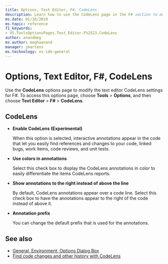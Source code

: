```yaml
---
title: Options, Text Editor, F#, CodeLens
description: Learn how to use the CodeLens page in the F# section to modify the text editor CodeLens settings for F#.
ms.date: 01/16/2019
ms.topic: reference
f1_keywords:
- VS.ToolsOptionsPages.Text_Editor.F%2523.CodeLens
author: anandmeg
ms.author: meghaanand
manager: jmartens
ms.technology: vs-ide-general
---
```

# Options, Text Editor, F#, CodeLens


Use the **CodeLens** options page to modify the text editor CodeLens settings for F#. To access this options page, choose **Tools** > **Options**, and then choose **Text Editor** > **F#** > **CodeLens**.

## CodeLens

- **Enable CodeLens (Experimental)**

   When this option is selected, interactive annotations appear in the code that let you easily find references and changes to your code, linked bugs, work items, code reviews, and unit tests.

- **Use colors in annotations**

   Select this check box to display the CodeLens annotations in color to easily differentiate the items CodeLens reports.

- **Show annotations to the right instead of above the line**

   By default, CodeLens annotations appear over a code line. Select this check box to have the annotations appear to the right of the code instead of above it.

- **Annotation prefix**

   You can change the default prefix that is used for the annotations.

## See also

- [General, Environment, Options Dialog Box](../../ide/reference/general-environment-options-dialog-box.md)
- [Find code changes and other history with CodeLens](../../ide/find-code-changes-and-other-history-with-codelens.md)
